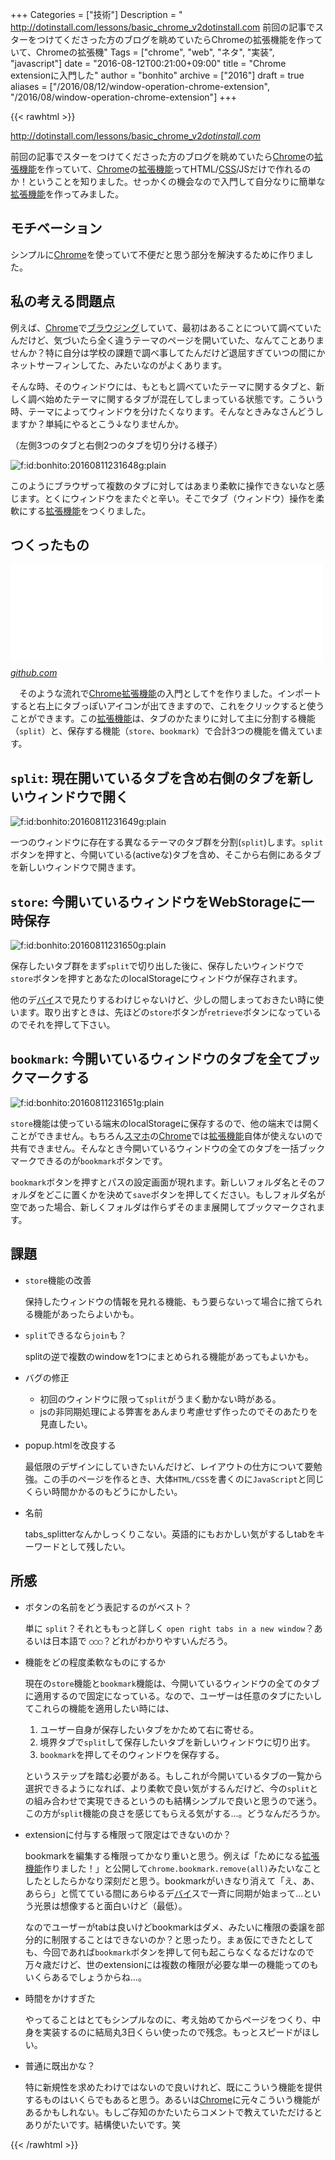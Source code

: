 +++
Categories = ["技術"]
Description = " http://dotinstall.com/lessons/basic_chrome_v2dotinstall.com  前回の記事でスターをつけてくださった方のブログを眺めていたらChromeの拡張機能を作っていて、Chromeの拡張機"
Tags = ["chrome", "web", "ネタ", "実装", "javascript"]
date = "2016-08-12T00:21:00+09:00"
title = "Chrome extensionに入門した"
author = "bonhito"
archive = ["2016"]
draft = true
aliases = ["/2016/08/12/window-operation-chrome-extension", "/2016/08/window-operation-chrome-extension"]
+++

{{< rawhtml >}}
<body>
<p><a href="http://dotinstall.com/lessons/basic_chrome_v2">http://dotinstall.com/lessons/basic_chrome_v2</a><cite class="hatena-citation"><a href="http://dotinstall.com/lessons/basic_chrome_v2">dotinstall.com</a></cite></p>

<p>前回の記事でスターをつけてくださった方のブログを眺めていたら<a class="keyword" href="http://d.hatena.ne.jp/keyword/Chrome">Chrome</a>の<a class="keyword" href="http://d.hatena.ne.jp/keyword/%B3%C8%C4%A5%B5%A1%C7%BD">拡張機能</a>を作っていて、<a class="keyword" href="http://d.hatena.ne.jp/keyword/Chrome">Chrome</a>の<a class="keyword" href="http://d.hatena.ne.jp/keyword/%B3%C8%C4%A5%B5%A1%C7%BD">拡張機能</a>ってHTML/<a class="keyword" href="http://d.hatena.ne.jp/keyword/CSS">CSS</a>/JSだけで作れるのか！ということを知りました。せっかくの機会なので入門して自分なりに簡単な<a class="keyword" href="http://d.hatena.ne.jp/keyword/%B3%C8%C4%A5%B5%A1%C7%BD">拡張機能</a>を作ってみました。</p>

<h2>モチベーション</h2>

<p>シンプルに<a class="keyword" href="http://d.hatena.ne.jp/keyword/Chrome">Chrome</a>を使っていて不便だと思う部分を解決するために作りました。</p>

<h2>私の考える問題点</h2>

<p>例えば、<a class="keyword" href="http://d.hatena.ne.jp/keyword/Chrome">Chrome</a>で<a class="keyword" href="http://d.hatena.ne.jp/keyword/%A5%D6%A5%E9%A5%A6%A5%B8%A5%F3%A5%B0">ブラウジング</a>していて、最初はあることについて調べていたんだけど、気づいたら全く違うテーマのページを開いていた、なんてことありませんか？特に自分は学校の課題で調べ事してたんだけど退屈すぎていつの間にかネットサーフィンしてた、みたいなのがよくあります。</p>

<p>そんな時、そのウィンドウには、もともと調べていたテーマに関するタブと、新しく調べ始めたテーマに関するタブが混在してしまっている状態です。こういう時、テーマによってウィンドウを分けたくなります。そんなときみなさんどうしますか？単純にやるとこう↓なりませんか。</p>

<p>（左側3つのタブと右側2つのタブを切り分ける様子）</p>

<p><span itemscope itemtype="http://schema.org/Photograph"><img src="https://cdn-ak.f.st-hatena.com/images/fotolife/b/bonhito/20160811/20160811231648.gif" alt="f:id:bonhito:20160811231648g:plain" title="f:id:bonhito:20160811231648g:plain" class="hatena-fotolife" itemprop="image"></span></p>

<p>このようにブラウザって複数のタブに対してはあまり柔軟に操作できないなと感じます。とくにウィンドウをまたぐと辛い。そこでタブ（ウィンドウ）操作を柔軟にする<a class="keyword" href="http://d.hatena.ne.jp/keyword/%B3%C8%C4%A5%B5%A1%C7%BD">拡張機能</a>をつくりました。
　</p>

<h2>つくったもの</h2>

<p><iframe src="//hatenablog-parts.com/embed?url=https%3A%2F%2Fgithub.com%2Fpiyo56%2Ftabs_splitter" title="piyo56/tabs_splitter" class="embed-card embed-webcard" scrolling="no" frameborder="0" style="display: block; width: 100%; height: 155px; max-width: 500px; margin: 10px 0px;"></iframe><cite class="hatena-citation"><a href="https://github.com/piyo56/tabs_splitter">github.com</a></cite></p>

<p>　そのような流れで<a class="keyword" href="http://d.hatena.ne.jp/keyword/Chrome">Chrome</a><a class="keyword" href="http://d.hatena.ne.jp/keyword/%B3%C8%C4%A5%B5%A1%C7%BD">拡張機能</a>の入門として↑を作りました。インポートすると右上にタブっぽいアイコンが出てきますので、これをクリックすると使うことができます。この<a class="keyword" href="http://d.hatena.ne.jp/keyword/%B3%C8%C4%A5%B5%A1%C7%BD">拡張機能</a>は、タブのかたまりに対して主に分割する機能（<code>split</code>）と、保存する機能（<code>store</code>、<code>bookmark</code>）で合計3つの機能を備えています。</p>

<h2>
<code>split</code>: 現在開いているタブを含め右側のタブを新しいウィンドウで開く</h2>

<p><span itemscope itemtype="http://schema.org/Photograph"><img src="https://cdn-ak.f.st-hatena.com/images/fotolife/b/bonhito/20160811/20160811231649.gif" alt="f:id:bonhito:20160811231649g:plain" title="f:id:bonhito:20160811231649g:plain" class="hatena-fotolife" itemprop="image"></span></p>

<p>一つのウィンドウに存在する異なるテーマのタブ群を分割(<code>split</code>)します。<code>split</code>ボタンを押すと、今開いている(activeな)タブを含め、そこから右側にあるタブを新しいウィンドウで開きます。</p>

<h2>
<code>store</code>: 今開いているウィンドウをWebStorageに一時保存</h2>

<p><span itemscope itemtype="http://schema.org/Photograph"><img src="https://cdn-ak.f.st-hatena.com/images/fotolife/b/bonhito/20160811/20160811231650.gif" alt="f:id:bonhito:20160811231650g:plain" title="f:id:bonhito:20160811231650g:plain" class="hatena-fotolife" itemprop="image"></span></p>

<p>保存したいタブ群をまず<code>split</code>で切り出した後に、保存したいウィンドウで<code>store</code>ボタンを押すとあなたのlocalStorageにウィンドウが保存されます。</p>

<p>他のデ<a class="keyword" href="http://d.hatena.ne.jp/keyword/%A5%D0%A5%A4">バイ</a>スで見たりするわけじゃないけど、少しの間しまっておきたい時に使います。取り出すときは、先ほどの<code>store</code>ボタンが<code>retrieve</code>ボタンになっているのでそれを押して下さい。</p>

<h2>
<code>bookmark</code>: 今開いているウィンドウのタブを全てブックマークする</h2>

<p><span itemscope itemtype="http://schema.org/Photograph"><img src="https://cdn-ak.f.st-hatena.com/images/fotolife/b/bonhito/20160811/20160811231651.gif" alt="f:id:bonhito:20160811231651g:plain" title="f:id:bonhito:20160811231651g:plain" class="hatena-fotolife" itemprop="image"></span></p>

<p><code>store</code>機能は使っている端末のlocalStorageに保存するので、他の端末では開くことができません。もちろん<a class="keyword" href="http://d.hatena.ne.jp/keyword/%A5%B9%A5%DE%A5%DB">スマホ</a>の<a class="keyword" href="http://d.hatena.ne.jp/keyword/Chrome">Chrome</a>では<a class="keyword" href="http://d.hatena.ne.jp/keyword/%B3%C8%C4%A5%B5%A1%C7%BD">拡張機能</a>自体が使えないので共有できません。そんなとき今開いているウィンドウの全てのタブを一括ブックマークできるのが<code>bookmark</code>ボタンです。</p>

<p><code>bookmark</code>ボタンを押すとパスの設定画面が現れます。新しいフォルダ名とそのフォルダをどこに置くかを決めて<code>save</code>ボタンを押してください。もしフォルダ名が空であった場合、新しくフォルダは作らずそのまま展開してブックマークされます。</p>

<h2>課題</h2>

<ul>
<li>
<p><code>store</code>機能の改善</p>

<p>  保持したウィンドウの情報を見れる機能、もう要らないって場合に捨てられる機能があったらよいかも。</p>
</li>
<li>
<p><code>split</code>できるなら<code>join</code>も？</p>

<p>  splitの逆で複数のwindowを1つにまとめられる機能があってもよいかも。</p>
</li>
<li>
<p>バグの修正</p>

<ul>
<li>初回のウィンドウに限って<code>split</code>がうまく動かない時がある。</li>
<li>jsの非同期処理による弊害をあんまり考慮せず作ったのでそのあたりを見直したい。</li>
</ul>
</li>
<li>
<p>popup.htmlを改良する</p>

<p>  最低限のデザインにしていきたいんだけど、レイアウトの仕方について要勉強。この手のページを作るとき、大体<code>HTML/CSS</code>を書くのに<code>JavaScript</code>と同じくらい時間かかるのもどうにかしたい。
  　</p>
</li>
<li>
<p>名前</p>

<p>  tabs_splitterなんかしっくりこない。英語的にもおかしい気がするしtabをキーワードとして残したい。</p>
</li>
</ul>


<h2>所感</h2>

<ul>
<li>
<p>ボタンの名前をどう表記するのがベスト？</p>

<p>  単に <code>split</code>？それとももっと詳しく <code>open right tabs in a new window</code>？あるいは日本語で <code>◯◯◯</code>？どれがわかりやすいんだろう。</p>
</li>
<li>
<p>機能をどの程度柔軟なものにするか</p>

<p>  現在の<code>store</code>機能と<code>bookmark</code>機能は、今開いているウィンドウの全てのタブに適用するので固定になっている。なので、ユーザーは任意のタブにたいしてこれらの機能を適用したい時には、</p>

<ol>
<li> ユーザー自身が保存したいタブをかためて右に寄せる。</li>
<li> 境界タブで<code>split</code>して保存したいタブを新しいウィンドウに切り出す。</li>
<li> <code>bookmark</code>を押してそのウィンドウを保存する。</li>
</ol>


<p>  というステップを踏む必要がある。もしこれが今開いているタブの一覧から選択できるようになれば、より柔軟で良い気がするんだけど、今の<code>split</code>との組み合わせで実現できるというのも結構シンプルで良いと思うので迷う。この方が<code>split</code>機能の良さを感じてもらえる気がする...。どうなんだろうか。</p>
</li>
<li>
<p>extensionに付与する権限って限定はできないのか？</p>

<p>  bookmarkを編集する権限ってかなり重いと思う。例えば「ためになる<a class="keyword" href="http://d.hatena.ne.jp/keyword/%B3%C8%C4%A5%B5%A1%C7%BD">拡張機能</a>作りました！」と公開して<code>chrome.bookmark.remove(all)</code>みたいなことしたとしたらかなり深刻だと思う。bookmarkがいきなり消えて「え、あ、あらら」と慌てている間にあらゆるデ<a class="keyword" href="http://d.hatena.ne.jp/keyword/%A5%D0%A5%A4">バイ</a>スで一斉に同期が始まって...という光景は想像すると面白いけど（最低）。</p>

<p>  なのでユーザーがtabは良いけどbookmarkはダメ、みたいに権限の委譲を部分的に制限することはできないのか？と思ったり。まぁ仮にできたとしても、今回であれば<code>bookmark</code>ボタンを押して何も起こらなくなるだけなので万々歳だけど、世のextensionには複数の権限が必要な単一の機能ってのもいくらあるでしょうからね…。</p>
</li>
<li>
<p>時間をかけすぎた</p>

<p>   やってることはとてもシンプルなのに、考え始めてからページをつくり、中身を実装するのに結局丸3日くらい使ったので残念。もっとスピードがほしい。</p>
</li>
<li>
<p>普通に既出かな？</p>

<p>  特に新規性を求めたわけではないので良いけれど、既にこういう機能を提供するものはいくらでもあると思う。あるいは<a class="keyword" href="http://d.hatena.ne.jp/keyword/Chrome">Chrome</a>に元々こういう機能があるかもしれない。もしご存知のかたいたらコメントで教えていただけるとありがたいです。結構使いたいです。笑</p>
</li>
</ul>

</body>
{{< /rawhtml >}}
